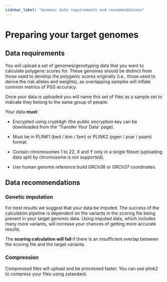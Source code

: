 ```yaml
---
sidebar_label: "Genomic data requirements and recommendations"
---
```


# Preparing your target genomes

## Data requirements

You will upload a set of genomes/genotyping data that you want to calculate polygenic scores for. These genomes should be distinct from those used to develop the polygenic scores originally (i.e., those used to derive the risk alleles and weights), as overlapping samples will inflate common metrics of PGS accuracy.

Once your data is uploaded you will name this set of files as a sample set to indicate they belong to the same group of people.

Your data **must**:

- Encrypted using crypt4gh (the public encryption key can be downloaded from the 'Transfer Your Data' page).

- Must be in PLINK1 (bed / bim / fam) or PLINK2 (pgen / pvar / psam) format.

- Contain chromosomes 1 to 22, X and Y only in a single fileset (uploading data split by chromosome is not supported).

- Use human genome reference build GRCh38 or GRCh37 coordinates.

## Data recommendations

### Genetic imputation

For best results we suggest that your data be imputed. The success of the calculation pipeline is dependent on the variants in the scoring file being present in your target genomic data. Using imputed data, which includes many more variants, will increase your chances of getting more accurate results.

The **scoring calculation will fail** if there is an insufficient overlap between the scoring file and the target variants.

### Compression

Compressed files will upload and be processed faster. You can use plink2 to compress your files using zstandard.